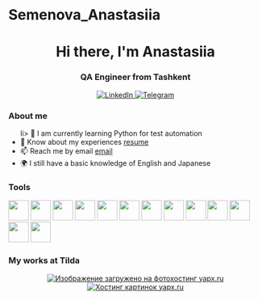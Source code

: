 # Semenova_Anastasiia
<div id="header" align="center">
	<h1>Hi there, I'm Anastasiia</h1>
	<h3>QA Engineer from Tashkent</h3>
</div>
<div id="socials" align="center">
	<a href="https://www.linkedin.com/in/%D0%B0%D0%BD%D0%B0%D1%81%D1%82%D0%B0%D1%81%D0%B8%D1%8F-%D1%81%D0%B5%D0%BC%D0%B5%D0%BD%D0%BE%D0%B2%D0%B0-4a378126a/">
		<img src="https://img.shields.io/badge/LinkedIn-blue?style=for-the-badge&logo=linkedin&logoColor=white" alt="LinkedIn"/>
	</a>
	<a href="https://t.me/baka_shiko_new">
		<img src="https://img.shields.io/badge/Telegram-blue?style=for-the-badge&logo=telegram&logoColor=white" alt="Telegram"/>
	</a>
</div>
<h3> About me</h3>
<ul>
	li> 🌱 I am currently learning Python for test automation </li>
	<li> 📄 Know about my experiences <a href="https://hh.ru/resume/2fa2174aff0bc72b7b0039ed1f75615a617671">resume</a></li>
	<li> 📫 Reach me by email <a href="anastasia.semenovagcore@gmail.com">email</a></li>
	<li> 🌍 I still have a basic knowledge of English and Japanese </li>
</ul>
<h3> Tools</h3>
<p>
    	<img src="https://cdn.jsdelivr.net/gh/devicons/devicon/icons/tortoisegit/tortoisegit-original.svg" width="40" height="40">
	<img src="https://cdn.jsdelivr.net/gh/devicons/devicon/icons/vscode/vscode-original-wordmark.svg" width="40" height="40">
	<img src="https://cdn.jsdelivr.net/gh/devicons/devicon/icons/vagrant/vagrant-original.svg" width="40" height="40">
	<img src="https://cdn.jsdelivr.net/gh/devicons/devicon/icons/slack/slack-original.svg" width="40" height="40">
	<img src="https://cdn.jsdelivr.net/gh/devicons/devicon/icons/putty/putty-original.svg" width="40" height="40">    
	<img src="https://cdn.jsdelivr.net/gh/devicons/devicon/icons/jira/jira-original-wordmark.svg" width="40" height="40">  
	<img src="https://cdn.jsdelivr.net/gh/devicons/devicon/icons/android/android-original.svg" width="40" height="40"> 
	<img src="https://cdn.jsdelivr.net/gh/devicons/devicon/icons/apple/apple-original.svg" width="40" height="40"> 
	<img src="https://upload.wikimedia.org/wikipedia/commons/thumb/3/32/HeidiSQL_logo_image.png/900px-HeidiSQL_logo_image.png" width="40" height="40"> 
	<img src="https://upload.wikimedia.org/wikipedia/commons/thumb/8/8e/TeamCity_Icon.png/1200px-TeamCity_Icon.png" width="40" height="40">
	<img src="https://media.trustradius.com/product-logos/h3/JA/T1A83W5H538P.PNG" width="40" height="40">
	<img src="https://cdn.download.it/gen/testrail-100x100.png" width="40" height="40">
	<img src="https://upload.wikimedia.org/wikipedia/commons/d/d6/Tilda_Logo.png" width="40" height="40">
</p>
<h3> My works at Tilda</h3>
<div id="stat" align="center">
	<a href="http://konnyiclubaprel.tilda.ws/"> 
		<img src="https://yapx.ru/image/VyU1V" title="Изображение загружено на фотохостинг yapx.ru"><img src="https://i.yapx.ru/VyU1V.png" alt="Хостинг картинок yapx.ru" alt="link"/> 
	</a>
</div>
